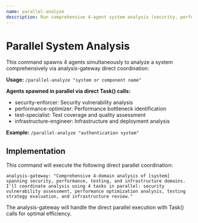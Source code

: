 ```yaml
---
name: parallel-analyze
description: Run comprehensive 4-agent system analysis (security, performance, testing, infrastructure) via direct coordination
---
```


# Parallel System Analysis

This command spawns 4 agents simultaneously to analyze a system comprehensively via analysis-gateway direct coordination:

**Usage:** `/parallel-analyze "system or component name"`

**Agents spawned in parallel via direct Task() calls:**
- security-enforcer: Security vulnerability analysis
- performance-optimizer: Performance bottleneck identification  
- test-specialist: Test coverage and quality assessment
- infrastructure-engineer: Infrastructure and deployment analysis

**Example:** `/parallel-analyze "authentication system"`

## Implementation

This command will execute the following direct parallel coordination:

```
analysis-gateway: "Comprehensive 4-domain analysis of [system] spanning security, performance, testing, and infrastructure domains. I'll coordinate analysis using 4 tasks in parallel: security vulnerability assessment, performance optimization analysis, testing strategy evaluation, and infrastructure review."
```

The analysis-gateway will handle the direct parallel execution with Task() calls for optimal efficiency.